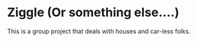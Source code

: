 # Ziggle (Or something else....)

This is a group project that deals with houses and car-less folks.
